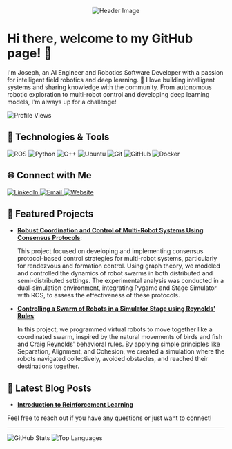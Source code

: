 <!-- SVG Header -->
<p align="center">
  <img src="banner.jpg" alt="Header Image" />
</p>

# Hi there, welcome to my GitHub page! 👋

I'm Joseph, an AI Engineer and Robotics Software Developer with a passion for intelligent field robotics and deep learning. 🚀 I love building intelligent systems and sharing knowledge with the community. From autonomous robotic exploration to multi-robot control and developing deep learning models, I'm always up for a challenge!

![Profile Views](https://komarev.com/ghpvc/?username=adeola-jo&style=flat-square)

## 🚀 Technologies & Tools

<p align="left">
  <img src="https://img.shields.io/badge/ROS-22314E?style=for-the-badge&logo=ros&logoColor=white" alt="ROS"/>
  <img src="https://img.shields.io/badge/Python-3776AB?style=for-the-badge&logo=python&logoColor=white" alt="Python"/>
  <img src="https://img.shields.io/badge/C++-00599C?style=for-the-badge&logo=c%2B%2B&logoColor=white" alt="C++"/>
  <img src="https://img.shields.io/badge/Ubuntu-E95420?style=for-the-badge&logo=ubuntu&logoColor=white" alt="Ubuntu"/>
  <img src="https://img.shields.io/badge/Git-F05032?style=for-the-badge&logo=git&logoColor=white" alt="Git"/>
  <img src="https://img.shields.io/badge/GitHub-181717?style=for-the-badge&logo=github&logoColor=white" alt="GitHub"/>
  <img src="https://img.shields.io/badge/Docker-2496ED?style=for-the-badge&logo=docker&logoColor=white" alt="Docker"/>
</p>

## 🌐 Connect with Me

<p align="left">
  <a href="https://www.linkedin.com/in/adeola-joseph" target="_blank">
    <img src="https://img.shields.io/badge/LinkedIn-0077B5?style=for-the-badge&logo=linkedin&logoColor=white" alt="LinkedIn"/>
  </a>
  <!-- <a href="https://twitter.com/yourprofile" target="_blank">
    <img src="https://img.shields.io/badge/Twitter-1DA1F2?style=for-the-badge&logo=twitter&logoColor=white" alt="Twitter"/>
  </a>
  -->
  <a href="mailto:adeolajosepholoruntoba@gmail.com">
    <img src="https://img.shields.io/badge/Email-D14836?style=for-the-badge&logo=gmail&logoColor=white" alt="Email"/>
  </a>
  <a href="https://adeola-jo.github.io" target="_blank">
    <img src="https://img.shields.io/badge/Website-4285F4?style=for-the-badge&logo=google-chrome&logoColor=white" alt="Website"/>
  </a>
</p>

## 📂 Featured Projects

- **[Robust Coordination and Control of Multi-Robot Systems Using Consensus Protocols](https://github.com/MosesEbere/multi-robot-consensus)**:
  
  This project focused on developing and implementing consensus protocol-based control strategies for multi-robot systems, particularly for rendezvous and formation control. Using graph theory, we modeled and controlled the dynamics of robot swarms in both distributed and semi-distributed settings. The experimental analysis was conducted in a dual-simulation environment, integrating Pygame and Stage Simulator with ROS, to assess the effectiveness of these protocols.

- **[Controlling a Swarm of Robots in a Simulator Stage using Reynolds’ Rules](https://github.com/yourusername/project2)**:
  
  In this project, we programmed virtual robots to move together like a coordinated swarm, inspired by the natural movements of birds and fish and Craig Reynolds' behavioral rules. By applying simple principles like Separation, Alignment, and Cohesion, we created a simulation where the robots navigated collectively, avoided obstacles, and reached their destinations together.

## 📝 Latest Blog Posts

- **[Introduction to Reinforcement Learning](https://yourwebsite.com/blog/post1)**

Feel free to reach out if you have any questions or just want to connect!

---

![GitHub Stats](https://github-readme-stats.vercel.app/api?username=adeola-jo&show_icons=true&theme=radical)
![Top Languages](https://github-readme-stats.vercel.app/api/top-langs/?username=adeola-jo&layout=compact&theme=radical)

